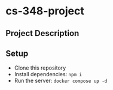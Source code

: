 # cs-348-project

## Project Description

## Setup
- Clone this repository
- Install dependencies: `npm i`
- Run the server: `docker compose up -d`
